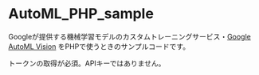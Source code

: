 # AutoML_PHP_sample
Googleが提供する機械学習モデルのカスタムトレーニングサービス・[Google AutoML Vision](https://cloud.google.com/automl/) をPHPで使うときのサンプルコードです。

トークンの取得が必須。APIキーではありません。
